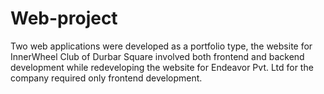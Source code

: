 # Web-project
Two web applications were developed as a portfolio type, the website for InnerWheel Club of Durbar Square involved both frontend and backend development while redeveloping the website for Endeavor Pvt. Ltd for the company required only frontend development.
